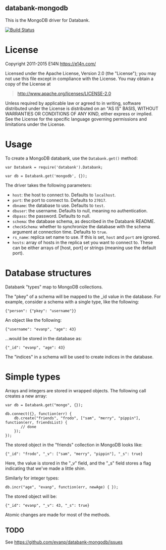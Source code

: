 databank-mongodb
----------------

This is the MongoDB driver for Databank.

[![Build Status](https://secure.travis-ci.org/e14n/databank-mongodb.png)](http://travis-ci.org/e14n/databank-mongodb)

License
=======

Copyright 2011-2015 E14N https://e14n.com/

Licensed under the Apache License, Version 2.0 (the "License");
you may not use this file except in compliance with the License.
You may obtain a copy of the License at

> http://www.apache.org/licenses/LICENSE-2.0

Unless required by applicable law or agreed to in writing, software
distributed under the License is distributed on an "AS IS" BASIS,
WITHOUT WARRANTIES OR CONDITIONS OF ANY KIND, either express or implied.
See the License for the specific language governing permissions and
limitations under the License.

Usage
=====

To create a MongoDB databank, use the `Databank.get()` method:

    var Databank = require('databank').Databank;

    var db = Databank.get('mongodb', {});

The driver takes the following parameters:

* `host`: the host to connect to. Defaults to `localhost`.
* `port`: the port to connect to. Defaults to `27017`.
* `dbname`: the database to use. Defaults to `test`.
* `dbuser`: the username. Defaults to null, meaning no authentication.
* `dbpass`: the password. Defaults to null.
* `schema`: the database schema, as described in the Databank README.
* `checkSchema`: whether to synchronize the database with the schema
  argument at connection time. Defaults to `true`.
* `rs_name`: replica set name to use. If this is set, `host` and `port`
   are ignored.
* `hosts`: array of hosts in the replica set you want to connect to.
  These can be either arrays of [host, port] or strings (meaning use
  the default port).

Database structures
===================

Databank "types" map to MongoDB collections.

The "pkey" of a schema will be mapped to the _id value in the
database. For example, consider a schema with a single type, like the
following:

    {"person": {"pkey": "username"}}

An object like the following:

    {"username": "evanp", "age": 43}

...would be stored in the database as:

    {"_id": "evanp", "age": 43}

The "indices" in a schema will be used to create indices in the
database.

Simple types
============

Arrays and integers are stored in wrapped objects. The following call
creates a new array:

    var db = Databank.get("mongo", {});

    db.connect({}, function(err) {
        db.create("friends", "frodo", ["sam", "merry", "pippin"], function(err, friendsList) {
           // done
        });
    });

The stored object in the "friends" collection in MongoDB looks like:

    {"_id": "frodo", "_v": ["sam", "merry", "pippin"], "_s": true}

Here, the value is stored in the "_v" field, and the "_s" field stores
a flag indicating that we've made a little shim.

Similarly for integer types:

    db.incr("age", "evanp", function(err, newAge) { });

The stored object will be:

    {"_id": "evanp", "_v": 43, "_s": true}

Atomic changes are made for most of the methods.

TODO
----

See https://github.com/evanp/databank-mongodb/issues
